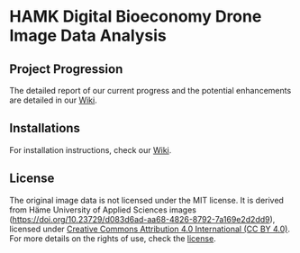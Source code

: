 # HAMK Digital Bioeconomy Drone Image Data Analysis
## Project Progression

The detailed report of our current progress and the potential enhancements are detailed in our [Wiki](https://github.com/hamk-uas/drone-image-analysis/wiki/Progress).

## Installations

For installation instructions, check our [Wiki](https://github.com/hamk-uas/drone-image-analysis/wiki).

## License
The original image data is not licensed under the MIT license. It is derived from Häme University of Applied Sciences images (https://doi.org/10.23729/d083d6ad-aa68-4826-8792-7a169e2d2dd9), licensed under [Creative Commons Attribution 4.0 International (CC BY 4.0)](https://creativecommons.org/licenses/by/4.0/). For more details on the rights of use, check the [license](https://github.com/hamk-uas/drone-image-analysis/blob/main/LICENSE).
